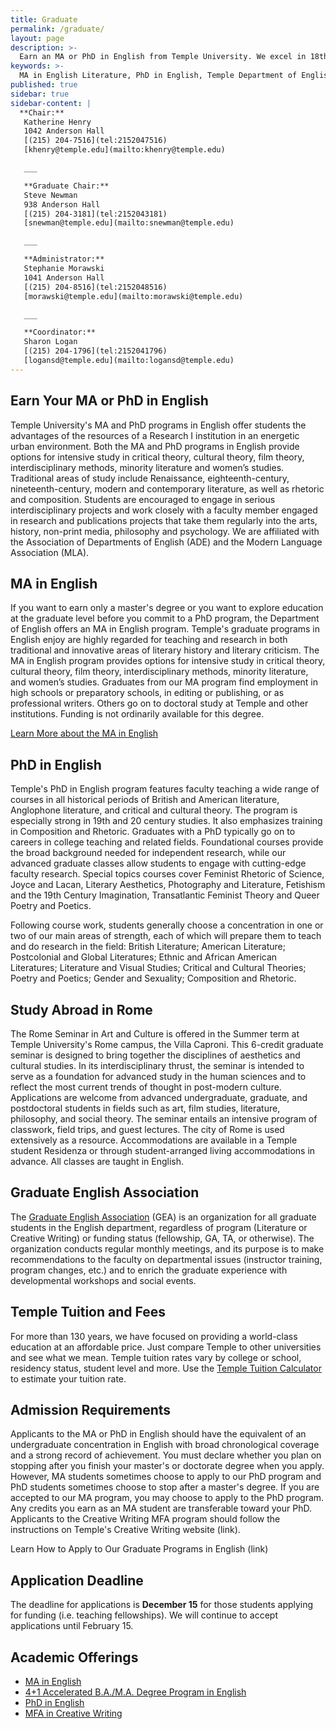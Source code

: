 ```yaml
---
title: Graduate
permalink: /graduate/
layout: page
description: >-
  Earn an MA or PhD in English from Temple University. We excel in 18th and 19th century literature as well as contemporary literature.
keywords: >-
  MA in English Literature, PhD in English, Temple Department of English
published: true
sidebar: true
sidebar-content: |
  **Chair:**  
   Katherine Henry  
   1042 Anderson Hall  
   [(215) 204-7516](tel:2152047516)  
   [khenry@temple.edu](mailto:khenry@temple.edu)  

   ___

   **Graduate Chair:**  
   Steve Newman  
   938 Anderson Hall  
   [(215) 204-3181](tel:2152043181)  
   [snewman@temple.edu](mailto:snewman@temple.edu)  

   ___

   **Administrator:**  
   Stephanie Morawski  
   1041 Anderson Hall   
   [(215) 204-8516](tel:2152048516)  
   [morawski@temple.edu](mailto:morawski@temple.edu)  

   ___

   **Coordinator:**  
   Sharon Logan      
   [(215) 204-1796](tel:2152041796)   
   [logansd@temple.edu](mailto:logansd@temple.edu)
---
```

## Earn Your MA or PhD in English
Temple University's MA and PhD programs in English offer students the advantages of the resources of a Research I institution in an energetic urban environment. Both the MA and PhD programs in English provide options for intensive study in critical theory, cultural theory, film theory, interdisciplinary methods, minority literature and women’s studies. Traditional areas of study include Renaissance, eighteenth-century, nineteenth-century, modern and contemporary literature, as well as rhetoric and composition. Students are encouraged to engage in serious interdisciplinary projects and work closely with a faculty member engaged in research and publications projects that take them regularly into the arts, history, non-print media, philosophy and psychology. We are affiliated with the Association of Departments of English (ADE) and the Modern Language Association (MLA).

## MA in English
If you want to earn only a master's degree or you want to explore education at the graduate level before you commit to a PhD program, the Department of English offers an MA in English program. Temple's graduate programs in English enjoy are highly regarded for teaching and research in both traditional and innovative areas of literary history and literary criticism. The MA in English program provides options for intensive study in critical theory, cultural theory, film theory, interdisciplinary methods, minority literature, and women’s studies. Graduates from our MA program find employment in high schools or preparatory schools, in editing or publishing, or as professional writers. Others go on to doctoral study at Temple and other institutions. Funding is not ordinarily available for this degree.

[Learn More about the MA in English](http://bulletin.temple.edu/graduate/scd/cla/english-ma/)

## PhD in English
Temple's PhD in English program features faculty teaching a wide range of courses in all historical periods of British and American literature, Anglophone literature, and critical and cultural theory. The program is especially strong in 19th and 20 century studies.  It also emphasizes training in Composition and Rhetoric. Graduates with a PhD typically go on to careers in college teaching and related fields. Foundational courses provide the broad background needed for independent research, while our advanced graduate classes allow students to engage with cutting-edge faculty research. Special topics courses cover Feminist Rhetoric of Science, Joyce and Lacan, Literary Aesthetics, Photography and Literature, Fetishism and the 19th Century Imagination, Transatlantic Feminist Theory and Queer Poetry and Poetics.  

Following course work, students generally choose a concentration in one or two of our main areas of strength, each of which will prepare them to teach and do research in the field:   British Literature; American Literature; Postcolonial and Global Literatures; Ethnic and African American Literatures; Literature and Visual Studies; Critical and Cultural Theories; Poetry and Poetics;  Gender and Sexuality; Composition and Rhetoric.

## Study Abroad in Rome
The Rome Seminar in Art and Culture is offered in the Summer term at Temple University's Rome campus, the Villa Caproni. This 6-credit graduate seminar is designed to bring together the disciplines of aesthetics and cultural studies. In its interdisciplinary thrust, the seminar is intended to serve as a foundation for advanced study in the human sciences and to reflect the most current trends of thought in post-modern culture. Applications are welcome from advanced undergraduate, graduate, and postdoctoral students in fields such as art, film studies, literature, philosophy, and social theory. The seminar entails an intensive program of classwork, field trips, and guest lectures. The city of Rome is used extensively as a resource. Accommodations are available in a Temple student Residenza or through student-arranged living accommodations in advance. All classes are taught in English.

## Graduate English Association
The [Graduate English Association](http://www.cla.temple.edu/english/graduate/graduate-english-association/) (GEA) is an organization for all graduate students in the English department, regardless of program (Literature or Creative Writing) or funding status (fellowship, GA, TA, or otherwise). The organization conducts regular monthly meetings, and its purpose is to make recommendations to the faculty on departmental issues (instructor training, program changes, etc.) and to enrich the graduate experience with developmental workshops and social events.

## Temple Tuition and Fees
For more than 130 years, we have focused on providing a world-class education at an affordable price. Just compare Temple to other universities and see what we mean. Temple tuition rates vary by college or school, residency status, student level and more. Use the [Temple Tuition Calculator](https://bursar.temple.edu/tuition-and-fees/tuition-rates) to estimate your tuition rate.

## Admission Requirements
Applicants to the MA or PhD in English should have the equivalent of an undergraduate concentration in English with broad chronological coverage and a strong record of achievement. You must declare whether you plan on stopping after you finish your master's or doctorate degree when you apply. However, MA students sometimes choose to apply to our PhD program and PhD students sometimes choose to stop after a master's degree. If you are accepted to our MA program, you may choose to apply to the PhD program. Any credits you earn as an MA student are transferable toward your PhD. Applicants to the Creative Writing MFA program should follow the instructions on Temple's Creative Writing website (link). 

Learn How to Apply to Our Graduate Programs in English (link) 

## Application Deadline
The deadline for applications is **December 15** for those students applying for funding (i.e. teaching fellowships). We will continue to accept applications until February 15.

## Academic Offerings
- [MA in English](http://www.cla.temple.edu/english/graduate/ma-in-english/)
- [4+1 Accelerated B.A./M.A. Degree Program in English](http://www.cla.temple.edu/english/undergraduate/41-accelerated-b-a-m-a-degree-program/)
- [PhD in English](http://www.cla.temple.edu/english/graduate/ph-d-in-english/)
- [MFA in Creative Writing](link)
